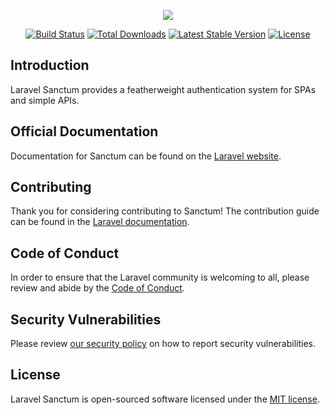 <p align="center"><img src="https://laravel.com/assets/img/components/logo-sanctum.svg"></p>

<p align="center">
<a href="https://github.com/presttec/laravel-sanctum/actions"><img src="https://github.com/presttec/laravel-sanctum/workflows/tests/badge.svg" alt="Build Status"></a>
<a href="https://packagist.org/packages/presttec/laravel-sanctum"><img src="https://img.shields.io/packagist/dt/presttec/laravel-sanctum" alt="Total Downloads"></a>
<a href="https://packagist.org/packages/presttec/laravel-sanctum"><img src="https://img.shields.io/packagist/v/presttec/laravel-sanctum" alt="Latest Stable Version"></a>
<a href="https://packagist.org/packages/presttec/laravel-sanctum"><img src="https://img.shields.io/packagist/l/presttec/laravel-sanctum" alt="License"></a>
</p>

## Introduction

Laravel Sanctum provides a featherweight authentication system for SPAs and simple APIs.

## Official Documentation

Documentation for Sanctum can be found on the [Laravel website](https://laravel.com/docs/master/sanctum).

## Contributing

Thank you for considering contributing to Sanctum! The contribution guide can be found in the [Laravel documentation](https://laravel.com/docs/contributions).

## Code of Conduct

In order to ensure that the Laravel community is welcoming to all, please review and abide by the [Code of Conduct](https://laravel.com/docs/contributions#code-of-conduct).

## Security Vulnerabilities

Please review [our security policy](https://github.com/presttec/laravel-sanctum/security/policy) on how to report security vulnerabilities.

## License

Laravel Sanctum is open-sourced software licensed under the [MIT license](LICENSE.md).
